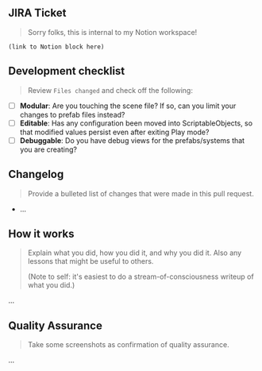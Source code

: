 ## JIRA Ticket

> Sorry folks, this is internal to my Notion workspace!

```
(link to Notion block here)
```

## Development checklist

> Review `Files changed` and check off the following:

* [ ] **Modular**: Are you touching the scene file? If so, can you limit your changes to prefab files instead?
* [ ] **Editable**: Has any configuration been moved into ScriptableObjects, so that modified values persist even after exiting Play mode?
* [ ] **Debuggable**: Do you have debug views for the prefabs/systems that you are creating?

## Changelog

> Provide a bulleted list of changes that were made in this pull request.

* ...

## How it works

> Explain what you did, how you did it, and why you did it. Also any lessons that might be useful to others.
>
> (Note to self: it's easiest to do a stream-of-consciousness writeup of what you did.)

...

## Quality Assurance

> Take some screenshots as confirmation of quality assurance.

...
